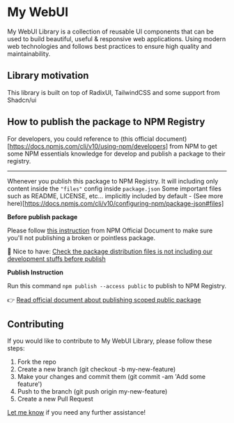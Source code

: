 # My WebUI

My WebUI Library is a collection of reusable UI components that can be used to build beautiful, useful & responsive web applications.
Using modern web technologies and follows best practices to ensure high quality and maintainability.

## Library motivation

This library is built on top of RadixUI, TailwindCSS and some support from Shadcn/ui

## How to publish the package to NPM Registry

For developers, you could reference to (this official document)[https://docs.npmjs.com/cli/v10/using-npm/developers] from NPM to get some NPM essentials knowledge for develop and publish a package to their registry.

---

Whenever you publish this package to NPM Registry.
It will including only content inside the `"files"` config inside `package.json`
Some important files such as README, LICENSE, etc... implicitly included by default - (See more here)[https://docs.npmjs.com/cli/v10/configuring-npm/package-json#files]

**Before publish package**

Please follow [this instruction](https://docs.npmjs.com/cli/v10/using-npm/developers#before-publishing-make-sure-your-package-installs-and-works) from NPM Official Document to make sure you'll not publishing a broken or pointless package.

🤪 Nice to have: [Check the package distribution files is not including our development stuffs before publish](https://docs.npmjs.com/cli/v10/using-npm/developers#testing-whether-your-npmignore-or-files-config-works)

**Publish Instruction**

Run this command `npm publish --access public` to publish to NPM Registry.

👉 [Read official document about publishing scoped public package](https://docs.npmjs.com/creating-and-publishing-scoped-public-packages)

## Contributing

If you would like to contribute to My WebUI Library, please follow these steps:

1. Fork the repo
2. Create a new branch (git checkout -b my-new-feature)
3. Make your changes and commit them (git commit -am 'Add some feature')
4. Push to the branch (git push origin my-new-feature)
5. Create a new Pull Request

<a href="mailto:lmint.dev@gmail.com">Let me know</a> if you need any further assistance!
